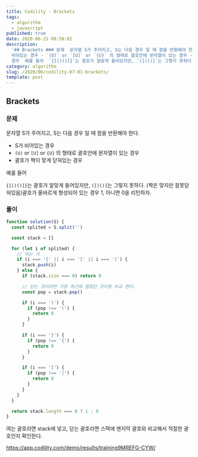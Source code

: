 ```yaml
---
title: Codility - Brackets
tags:
  - algorithm
  - javascript
published: true
date: 2020-06-25 08:58:02
description:
  '## Brackets ### 문제  문자열 S가 주어지고, S는 다음 경우 일 때 참을 반환해야 한다.  - S가
  비어있는 경우 - `(U)` or `[U]` or `{U}` 의 형태로 괄호안에 문자열이 있는 경우 - 괄호가 짝이 맞게 닫혀있는
  경우  예를 들어  `{[()()]}`는 괄호가 알맞게 들어있지만, `([)()]`는 그렇지 못하다. (짝은 맞...'
category: algorithm
slug: /2020/06/codility-07-01-brackets/
template: post
---
```


## Brackets

### 문제

문자열 S가 주어지고, S는 다음 경우 일 때 참을 반환해야 한다.

- S가 비어있는 경우
- `(U)` or `[U]` or `{U}` 의 형태로 괄호안에 문자열이 있는 경우
- 괄호가 짝이 맞게 닫혀있는 경우

예를 들어

`{[()()]}`는 괄호가 알맞게 들어있지만, `([)()]`는 그렇지 못하다. (짝은 맞지만 잘못닫혀있음)괄호가 올바르게 형성되어 있는 경우 1, 아니면 0을 리턴하자.

### 풀이

```javascript
function solution(S) {
  const splited = S.split('')

  const stack = []

  for (let i of splited) {
    // 여는 거
    if (i === '{' || i === '[' || i === '(') {
      stack.push(i)
    } else {
      if (stack.size === 0) return 0

      // 닫는 것이라면 가장 최근에 열었던 것이랑 비교 한다.
      const pop = stack.pop()

      if (i === ')') {
        if (pop !== '(') {
          return 0
        }
      }

      if (i === '}') {
        if (pop !== '{') {
          return 0
        }
      }

      if (i === ']') {
        if (pop !== '[') {
          return 0
        }
      }
    }
  }

  return stack.length === 0 ? 1 : 0
}
```

여는 괄호라면 stack에 넣고, 닫는 괄호라면 스택에 맨지막 괄호와 비교해서 적절한 괄호인지 확인한다.

https://app.codility.com/demo/results/training9MREFG-CYW/
